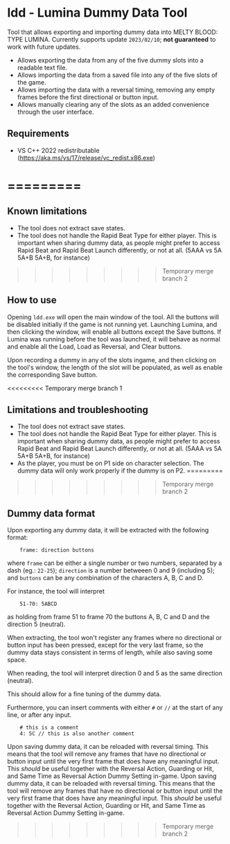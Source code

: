 # ldd - Lumina Dummy Data Tool

Tool that allows exporting and importing dummy data into MELTY BLOOD: TYPE LUMINA. Currently supports update `2023/02/10`; **not guaranteed** to work with future updates.

* Allows exporting the data from any of the five dummy slots into a readable text file.
* Allows importing the data from a saved file into any of the five slots of the game.
* Allows importing the data with a reversal timing, removing any empty frames before the first directional or button input.
* Allows manually clearing any of the slots as an added convenience through the user interface.

## Requirements

* VS C++ 2022 redistributable (https://aka.ms/vs/17/release/vc_redist.x86.exe)

=========
=========
## Known limitations

* The tool does not extract save states.
* The tool does not handle the Rapid Beat Type for either player. This is important when sharing dummy data, as people might prefer to access Rapid Beat and Rapid Beat Launch differently, or not at all. (5AAA vs 5A 5A+B 5A+B, for instance)

>>>>>>>>> Temporary merge branch 2
## How to use

Opening `ldd.exe` will open the main window of the tool. All the buttons will be disabled initially if the game is not running yet. Launching Lumina, and then clicking the window, will enable all buttons except the Save buttons.
If Lumina was running before the tool was launched, it will behave as normal and enable all the Load, Load as Reversal, and Clear buttons.

Upon recording a dummy in any of the slots ingame, and then clicking on the tool's window, the length of the slot will be populated, as well as enable the corresponding Save button.


<<<<<<<<< Temporary merge branch 1
## Limitations and troubleshooting

* The tool does not extract save states.
* The tool does not handle the Rapid Beat Type for either player. This is important when sharing dummy data, as people might prefer to access Rapid Beat and Rapid Beat Launch differently, or not at all. (5AAA vs 5A 5A+B 5A+B, for instance)
* As the player, you must be on P1 side on character selection. The dummy data will only work properly if the dummy is on P2.
=========
>>>>>>>>> Temporary merge branch 2
## Dummy data format

Upon exporting any dummy data, it will be extracted with the following format:

```
    frame: direction buttons
```

where `frame` can be either a single number or two numbers, separated by a dash (eg.: `22-25`);
`direction` is a number betweeen 0 and 9 (including 5); and `buttons` can be any combination of the characters A, B, C and D.

For instance, the tool will interpret

```
    51-70: 5ABCD
```

as holding from frame 51 to frame 70 the buttons A, B, C and D and the direction 5 (neutral).

When extracting, the tool won't register any frames where no directional or button input has been pressed, except for the very last frame, so the dummy data stays consistent in terms of length, while also saving some space.

When reading, the tool will interpret direction 0 and 5 as the same direction (neutral).

This should allow for a fine tuning of the dummy data.

Furthermore, you can insert comments with either `#` or `//` at the start of any line, or after any input.

```
    # this is a comment
    4: 5C // this is also another comment
```

Upon saving dummy data, it can be reloaded with reversal timing. This means that the tool will remove any frames that have no directional or button input until the very first frame that does have any meaningful input. This *should* be useful together with the Reversal Action, Guarding or Hit, and Same Time as Reversal Action Dummy Setting in-game.
Upon saving dummy data, it can be reloaded with reversal timing. This means that the tool will remove any frames that have no directional or button input until the very first frame that does have any meaningful input. This *should* be useful together with the Reversal Action, Guarding or Hit, and Same Time as Reversal Action Dummy Setting in-game.
>>>>>>>>> Temporary merge branch 2
